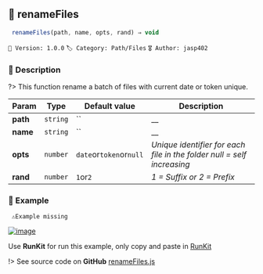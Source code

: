 ## 📁 renameFiles 

```javascript
 renameFiles(path, name, opts, rand) ⇒ void 
``` 


`📢 Version: 1.0.0`  `🏷️ Category: Path/Files` `🎖️ Author: jasp402` 

### 📝 Description 


?> This function rename a batch of files with current date or token unique. 


| Param | Type | Default value | Description |
| --- | --- | --- | --- |
| **path** | `string` | `` | __ | 
| **name** | `string` | `` | __ | 
| **opts** | `number` | ` date `or` token `or` null ` | _Unique identifier for each file in the folder null = self increasing_ | 
| **rand** | `number` | ` 1 `or` 2 ` | _1 = Suffix or 2 = Prefix_ | 



### 🧪 Example 


``` 
 ⚠️Example missing 
```




[![image](https://user-images.githubusercontent.com/8978470/89190058-8603d500-d566-11ea-914f-284448e5a1b6.png)](https://npm.runkit.com/js-packtools) 
 
Use **RunKit** for run this example, only copy and paste in [RunKit](https://npm.runkit.com/js-packtools)


!> See source code on **GitHub** [renameFiles.js](https://github.com/jasp402/js-packtools/blob/master/lib/renameFiles.js) 

